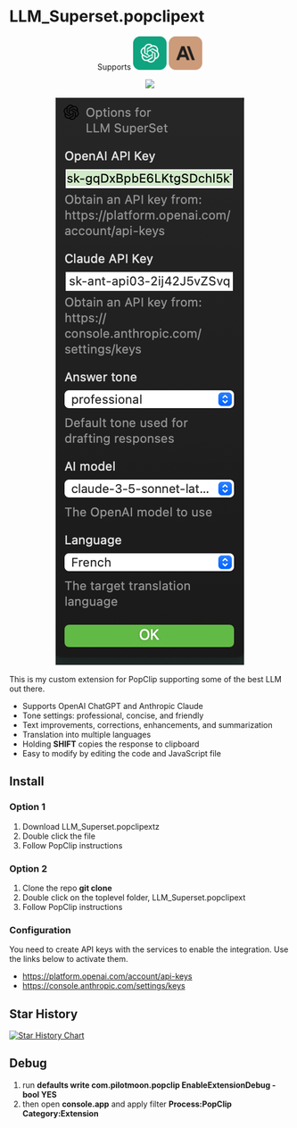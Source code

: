 # LLM_Superset.popclipext

<p align="center">
Supports
  <img src="chatgpt-icon.svg" width="60px"/>
  <img src="claude-ai-icon.svg" width="60px"/>
</p>

<p align="center">
 <img src="screenshot1.png"/>
<p>
<p align="center">
 <img src="screenshot2.png"/>
</p>

This is my custom extension for PopClip supporting some of the best LLM out there.

- Supports OpenAI ChatGPT and Anthropic Claude
- Tone settings: professional, concise, and friendly
- Text improvements, corrections, enhancements, and summarization
- Translation into multiple languages
- Holding **SHIFT** copies the response to clipboard
- Easy to modify by editing the code and JavaScript file

## Install

### Option 1

1. Download LLM_Superset.popclipextz
2. Double click the file
3. Follow PopClip instructions

### Option 2

1. Clone the repo **git clone <this repo url>**
2. Double click on the toplevel folder, LLM_Superset.popclipext
3. Follow PopClip instructions

### Configuration

You need to create API keys with the services to enable the integration. Use the links below to activate them.

- https://platform.openai.com/account/api-keys
- https://console.anthropic.com/settings/keys

## Star History

[![Star History Chart](https://api.star-history.com/svg?repos=orefalo/LLM_Superset.popclipext&type=Date)](https://star-history.com/#orefalo/LLM_Superset.popclipext&Date)

## Debug

1. run **defaults write com.pilotmoon.popclip EnableExtensionDebug -bool YES**
2. then open **console.app** and apply filter **Process:PopClip Category:Extension**
